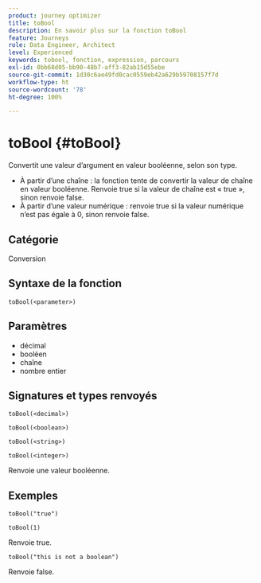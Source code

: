 ```yaml
---
product: journey optimizer
title: toBool
description: En savoir plus sur la fonction toBool
feature: Journeys
role: Data Engineer, Architect
level: Experienced
keywords: tobool, fonction, expression, parcours
exl-id: 0bb68d05-bb90-48b7-aff3-82ab15d55ebe
source-git-commit: 1d30c6ae49fd0cac0559eb42a629b59708157f7d
workflow-type: ht
source-wordcount: '78'
ht-degree: 100%

---
```


# toBool {#toBool}

Convertit une valeur d’argument en valeur booléenne, selon son type.

* À partir d’une chaîne : la fonction tente de convertir la valeur de chaîne en valeur booléenne. Renvoie true si la valeur de chaîne est « true », sinon renvoie false.
* À partir d’une valeur numérique : renvoie true si la valeur numérique n’est pas égale à 0, sinon renvoie false.

## Catégorie

Conversion

## Syntaxe de la fonction

`toBool(<parameter>)`

## Paramètres

* décimal
* booléen
* chaîne
* nombre entier

## Signatures et types renvoyés

`toBool(<decimal>)`

`toBool(<boolean>)`

`toBool(<string>)`

`toBool(<integer>)`

Renvoie une valeur booléenne.

## Exemples

`toBool("true")`

`toBool(1)`

Renvoie true.

`toBool("this is not a boolean")`

Renvoie false.
